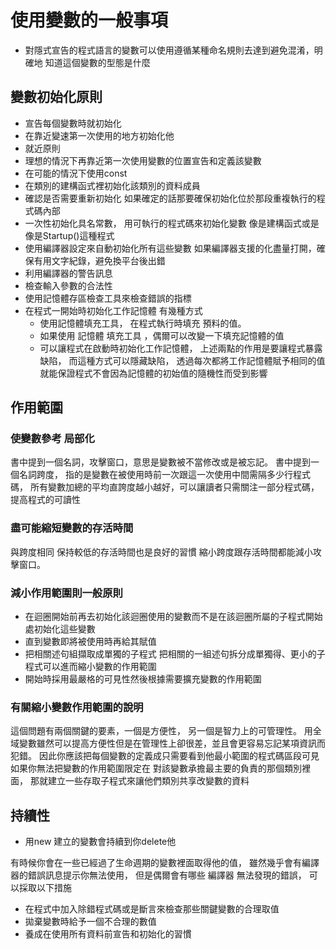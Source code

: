 # 使用變數的一般事項
- 對隱式宣告的程式語言的變數可以使用遵循某種命名規則去達到避免混淆，明確地 知道這個變數的型態是什麼
##  變數初始化原則
- 宣告每個變數時就初始化
- 在靠近變速第一次使用的地方初始化他
 - 就近原則
- 理想的情況下再靠近第一次使用變數的位置宣告和定義該變數
- 在可能的情況下使用const
- 在類別的建構函式裡初始化該類別的資料成員
- 確認是否需要重新初始化
    如果確定的話那要確保初始化位於那段重複執行的程式碼內部
- 一次性初始化具名常數， 用可執行的程式碼來初始化變數
像是建構函式或是像是Startup()這種程式
- 使用編譯器設定來自動初始化所有這些變數
    如果編譯器支援的化盡量打開，確保有用文字紀錄，避免換平台後出錯
- 利用編譯器的警告訊息
- 檢查輸入參數的合法性
- 使用記憶體存區檢查工具來檢查錯誤的指標
- 在程式一開始時初始化工作記憶體
    有幾種方式
    - 使用記憶體填充工具， 在程式執行時填充 預料的值。
    -  如果使用 記憶體 填充工具 ，偶爾可以改變一下填充記憶體的值
    - 可以讓程式在啟動時初始化工作記憶體， 上述兩點的作用是要讓程式暴露缺陷， 而這種方式可以隱藏缺陷， 透過每次都將工作記憶體賦予相同的值就能保證程式不會因為記憶體的初始值的隨機性而受到影響
 ##  作用範圍
 ### 使變數參考 局部化
 書中提到一個名詞，攻擊窗口，意思是變數被不當修改或是被忘記。
   書中提到一個名詞跨度， 指的是變數在被使用時前一次跟這一次使用中間需隔多少行程式碼， 所有變數加總的平均直誇度越小越好，可以讓讀者只需關注一部分程式碼，提高程式的可讀性
### 盡可能縮短變數的存活時間
 與跨度相同 保持較低的存活時間也是良好的習慣
 縮小跨度跟存活時間都能減小攻擊窗口。
 ### 減小作用範圍則一般原則
 - 在迴圈開始前再去初始化該迴圈使用的變數而不是在該迴圈所屬的子程式開始處初始化這些變數
 - 直到變數即將被使用時再給其賦值
 - 把相關述句組擷取成單獨的子程式
     把相關的一組述句拆分成單獨得、更小的子程式可以進而縮小變數的作用範圍
 - 開始時採用最嚴格的可見性然後根據需要擴充變數的作用範圍
### 有關縮小變數作用範圍的說明
這個問題有兩個關鍵的要素，一個是方便性， 另一個是智力上的可管理性。 用全域變數雖然可以提高方便性但是在管理性上卻很差，並且會更容易忘記某項資訊而犯錯。
因此你應該把每個變數的定義成只需要看到他最小範圍的程式碼區段可見
如果你無法把變數的作用範圍限定在 對該變數承擔最主要的負責的那個類別裡面， 那就建立一些存取子程式來讓他們類別共享改變數的資料
## 持續性
- 用new 建立的變數會持續到你delete他

有時候你會在一些已經過了生命週期的變數裡面取得他的值， 雖然幾乎會有編譯器的錯誤訊息提示你無法使用， 但是偶爾會有哪些 編譯器 無法發現的錯誤， 可以採取以下措施
* 在程式中加入除錯程式碼或是斷言來檢查那些關鍵變數的合理取值
* 拋棄變數時給予一個不合理的數值
* 養成在使用所有資料前宣告和初始化的習慣
## 
<!--stackedit_data:
eyJoaXN0b3J5IjpbODIwOTkyMzQxLC0xNzY5MjYxMTMsLTQzOD
kwNjM3NSwtODIzNDQ0OTYsLTc0OTgwNDE0NCwtNzUwMTE4NDg2
LC02ODk0NzI2MjEsMTc4MDc5MDMyMSwtMTg2NzI2NDY1MSwxOD
gzNTM4MzQ3LDIwODYzNzg5ODQsMjAzMjY2MDIyLDE5MDcwNDI4
NjYsLTk5MTUwNTM1MywtMTM5MzgxODg4XX0=
-->